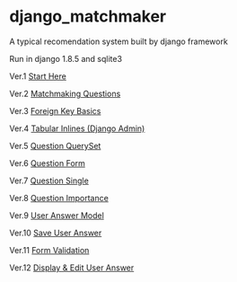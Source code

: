 django_matchmaker
=================

A typical recomendation system built by django framework

Run in django 1.8.5 and sqlite3

Ver.1   [Start Here](../../tree/6931ec46ba14d80b564e245ff13abdad215fde5e)

Ver.2   [Matchmaking Questions](../../tree/a3f9c6729ba1b02f4ad7efac856b1cf2852bd7bb)

Ver.3   [Foreign Key Basics](../../tree/021399f6093481c7265ba0b7b4b2ce02db61ade6)

Ver.4   [Tabular Inlines (Django Admin)](../../tree/d343a4f9a46ede41eb58d106d231e1ae90e55147)

Ver.5   [Question QuerySet](../../tree/7508a041b5ef29c4c61d311351c03d8d703e4c5c)

Ver.6   [Question Form](../../tree/f7c86beedde1416921bd3a1930c040da5ba63a8c)

Ver.7   [Question Single](../../tree/b1843c0eba83b78beae5839748c141678dab60f0)

Ver.8   [Question Importance](../../tree/ca064d120bce583051c58a1c7f16cbf43580a0b1)

Ver.9   [User Answer Model](../../tree/991f87ae4fe588c30d252b452e4e7730455efa2a)

Ver.10   [Save User Answer](../../tree/c5c15882cdc4b977b66b0b121cf944da198d1ad7)

Ver.11   [Form Validation](../../tree/34b0e8822eb17d7fbeee708e947864784d3c77d7)

Ver.12   [Display & Edit User Answer](../../tree/5b99a0ca10f27a3840c44d2d625552c1e5764492)
